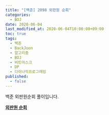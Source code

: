```yaml
---
title: "[백준] 2098 외판원 순회"
categories: 
  - BOJ
date: 2020-06-04
last_modified_at: 2020-06-04T10:00:00+09:00
toc: true
tags: 
  - 백준
  - BackJoon
  - 알고리즘
  - BOJ
  - 비트마스크
  - DP
  - 다이나믹프로그래밍
published: 
  - false
---
```


백준 외판원순회 풀이입니다. 

**[외판원 순회](https://www.acmicpc.net/problem/2098)**
